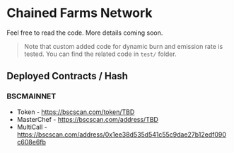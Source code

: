 # Chained Farms Network

Feel free to read the code. More details coming soon.

> Note that custom added code for dynamic burn and emission rate is tested. You can find the related code in `test/` folder.

## Deployed Contracts / Hash

### BSCMAINNET

- Token - https://bscscan.com/token/TBD
- MasterChef - https://bscscan.com/address/TBD
- MultiCall - https://bscscan.com/address/0x1ee38d535d541c55c9dae27b12edf090c608e6fb
